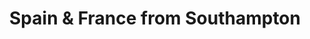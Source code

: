 ---
category: rest-of-the-world
title: Spain & France from Southampton
class: spain-and-france-from-southampton
cruiseline: Princess Cruises – Emerald Princess
special-info: Save 58% and pay only £50pp deposit
price: 569
nights: 7
cruise-url: http://www.planetcruise.co.uk/princess-cruises/emerald-princess/07-may-2016/95272?referrersiteid=970
---